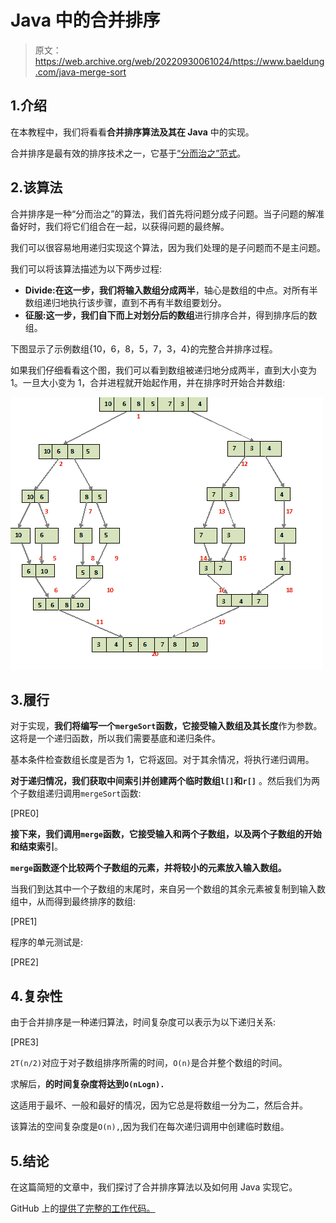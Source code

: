 # Java 中的合并排序

> 原文：<https://web.archive.org/web/20220930061024/https://www.baeldung.com/java-merge-sort>

## 1.介绍

在本教程中，我们将看看**合并排序算法及其在 Java** 中的实现。

合并排序是最有效的排序技术之一，它基于[“分而治之”范式](/web/20220610033831/https://www.baeldung.com/cs/divide-and-conquer-strategy)。

## 2.该算法

合并排序是一种“分而治之”的算法，我们首先将问题分成子问题。当子问题的解准备好时，我们将它们组合在一起，以获得问题的最终解。

我们可以很容易地用递归实现这个算法，因为我们处理的是子问题而不是主问题。

我们可以将该算法描述为以下两步过程:

*   **Divide:在这一步，我们将输入数组分成两半**，轴心是数组的中点。对所有半数组递归地执行该步骤，直到不再有半数组要划分。
*   **征服:这一步，我们自下而上对划分后的数组**进行排序合并，得到排序后的数组。

下图显示了示例数组{10，6，8，5，7，3，4}的完整合并排序过程。

如果我们仔细看看这个图，我们可以看到数组被递归地分成两半，直到大小变为 1。一旦大小变为 1，合并进程就开始起作用，并在排序时开始合并数组:

[![mergesort1](img/79145a658d145812eccc5ca4edd1d5f1.png)](/web/20220610033831/https://www.baeldung.com/wp-content/uploads/2018/09/mergesort1.png)

## 3.履行

对于实现，**我们将编写一个`mergeSort`函数，它接受输入数组及其长度**作为参数。这将是一个递归函数，所以我们需要基底和递归条件。

基本条件检查数组长度是否为 1，它将返回。对于其余情况，将执行递归调用。

**对于递归情况，我们获取中间索引并创建两个临时数组`l[]`和`r[]`** 。然后我们为两个子数组递归调用`mergeSort`函数:

[PRE0]

**接下来，我们调用`merge`函数，它接受输入和两个子数组，以及两个子数组的开始和结束索引**。

**`merge`函数逐个比较两个子数组的元素，并将较小的元素放入输入数组。**

当我们到达其中一个子数组的末尾时，来自另一个数组的其余元素被复制到输入数组中，从而得到最终排序的数组:

[PRE1]

程序的单元测试是:

[PRE2]

## 4.复杂性

由于合并排序是一种递归算法，时间复杂度可以表示为以下递归关系:

[PRE3]

`2T(n/2)`对应于对子数组排序所需的时间，`O(n)`是合并整个数组的时间。

求解后，**的时间复杂度将达到`O(nLogn).`**

这适用于最坏、一般和最好的情况，因为它总是将数组一分为二，然后合并。

该算法的空间复杂度是`O(n),`,因为我们在每次递归调用中创建临时数组。

## 5.结论

在这篇简短的文章中，我们探讨了合并排序算法以及如何用 Java 实现它。

GitHub 上的[提供了完整的工作代码。](https://web.archive.org/web/20220610033831/https://github.com/eugenp/tutorials/tree/master/algorithms-modules/algorithms-sorting)